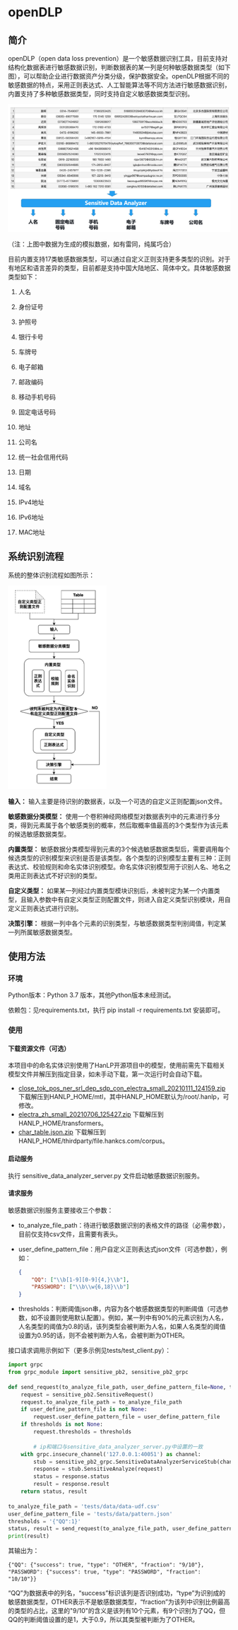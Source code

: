 # openDLP

## 简介

openDLP（open data loss prevention）是一个敏感数据识别工具，目前支持对结构化数据表进行敏感数据识别，判断数据表的某一列是何种敏感数据类型（如下图），可以帮助企业进行数据资产分类分级，保护数据安全。openDLP根据不同的敏感数据的特点，采用正则表达式、人工智能算法等不同方法进行敏感数据识别，内置支持了多种敏感数据类型，同时支持自定义敏感数据类型识别。

<img src="docs/问题描述.png" alt="问题描述" style="zoom:50%;" />

（注：上图中数据为生成的模拟数据，如有雷同，纯属巧合）



目前内置支持17类敏感数据类型，可以通过自定义正则支持更多类型的识别。对于有地区和语言差异的类型，目前都是支持中国大陆地区、简体中文。具体敏感数据类型如下：

1. 人名

2. 身份证号

3. 护照号

4. 银行卡号

5. 车牌号

6. 电子邮箱

7. 邮政编码

8. 移动手机号码

9. 固定电话号码

10. 地址

11. 公司名

12. 统一社会信用代码

13. 日期

14. 域名

15. IPv4地址

16. IPv6地址

17. MAC地址

    

## 系统识别流程 

系统的整体识别流程如图所示：

<img src="docs/识别流程.png" alt="识别流程" style="zoom:45%;" />

**输入：** 输入主要是待识别的数据表，以及一个可选的自定义正则配置json文件。

**敏感数据分类模型：** 使用一个卷积神经网络模型对数据表列中的元素进行多分类，得到元素属于各个敏感类别的概率，然后取概率值最高的3个类型作为该元素的候选敏感数据类型。

**内置类型：** 敏感数据分类模型得到元素的3个候选敏感数据类型后，需要调用每个候选类型的识别模型来识别是否是该类型。各个类型的识别模型主要有三种：正则表达式、校验规则和命名实体识别模型。命名实体识别模型用于识别人名、地名之类用正则表达式不好识别的类型。

**自定义类型：** 如果某一列经过内置类型模块识别后，未被判定为某一个内置类型，且输入参数中有自定义类型正则配置文件，则进入自定义类型识别模块，用自定义正则表达式进行识别。

**决策引擎：** 根据一列中各个元素的识别类型，与敏感数据类型判别阈值，判定某一列所属敏感数据类型。



## 使用方法

### 环境

Python版本：Python 3.7 版本，其他Python版本未经测试。

依赖包：见requirements.txt，执行 pip install -r requirements.txt 安装即可。

### 使用

#### 下载资源文件（可选）

本项目中的命名实体识别使用了HanLP开源项目中的模型，使用前需先下载相关模型文件并解压到指定目录，如未手动下载，第一次运行时会自动下载。

+ [close_tok_pos_ner_srl_dep_sdp_con_electra_small_20210111_124159.zip](https://file.hankcs.com/hanlp/mtl/close_tok_pos_ner_srl_dep_sdp_con_electra_small_20210111_124159.zip) 下载解压到HANLP_HOME/mtl，其中HANLP_HOME默认为/root/.hanlp，可修改。
+ [electra_zh_small_20210706_125427.zip](https://file.hankcs.com/hanlp/transformers/electra_zh_small_20210706_125427.zip) 下载解压到HANLP_HOME/transformers。
+ [char_table.json.zip](https://file.hankcs.com/corpus/char_table.json.zip) 下载解压到HANLP_HOME/thirdparty/file.hankcs.com/corpus。

#### 启动服务

执行 sensitive_data_analyzer_server.py 文件启动敏感数据识别服务。

#### 请求服务

敏感数据识别服务主要接收三个参数：

+ to_analyze_file_path：待进行敏感数据识别的表格文件的路径（必需参数），目前仅支持csv文件，且需要有表头。

+ user_define_pattern_file：用户自定义正则表达式json文件（可选参数），例如：

  ```json
  {
      "QQ": ["\\b[1-9][0-9]{4,}\\b"],
      "PASSWORD": ["\\b\\w{6,18}\\b"]
  }
  ```

+ thresholds：判断阈值json串，内容为各个敏感数据类型的判断阈值（可选参数，如不设置则使用默认配置）。例如，某一列中有90%的元素识别为人名，人名类型的阈值为0.8的话，该列类型会被判断为人名，如果人名类型的阈值设置为0.95的话，则不会被判断为人名，会被判断为OTHER。

接口请求调用示例如下（更多示例见tests/test_client.py）：

```python
import grpc
from grpc_module import sensitive_pb2, sensitive_pb2_grpc

def send_request(to_analyze_file_path, user_define_pattern_file=None, thresholds=None):
    request = sensitive_pb2.SensitiveRequest()
    request.to_analyze_file_path = to_analyze_file_path
    if user_define_pattern_file is not None:
        request.user_define_pattern_file = user_define_pattern_file
    if thresholds is not None:
        request.thresholds = thresholds
        
		# ip和端口与sensitive_data_analyzer_server.py中设置的一致
    with grpc.insecure_channel('127.0.0.1:40051') as channel:
        stub = sensitive_pb2_grpc.SensitiveDataAnalyzerServiceStub(channel)
        response = stub.SensitiveAnalyze(request)
        status = response.status
        result = response.result
    return status, result

to_analyze_file_path = 'tests/data/data-udf.csv'
user_define_pattern_file = 'tests/data/pattern.json'
thresholds = '{"QQ":1}'
status, result = send_request(to_analyze_file_path, user_define_pattern_file, thresholds)
print(result)
```

其输出为：

```shell
{"QQ": {"success": true, "type": "OTHER", "fraction": "9/10"}, "PASSWORD": {"success": true, "type": "PASSWORD", "fraction": "10/10"}}
```

“QQ”为数据表中的列名，“success”标识该列是否识别成功，“type”为识别成的敏感数据类型，OTHER表示不是敏感数据类型，“fraction”为该列中识别比例最高的类型的占比，这里的"9/10"的含义是该列有10个元素，有9个识别为了QQ，但QQ的判断阈值设置的是1，大于0.9，所以其类型被判断为了OTHER。

